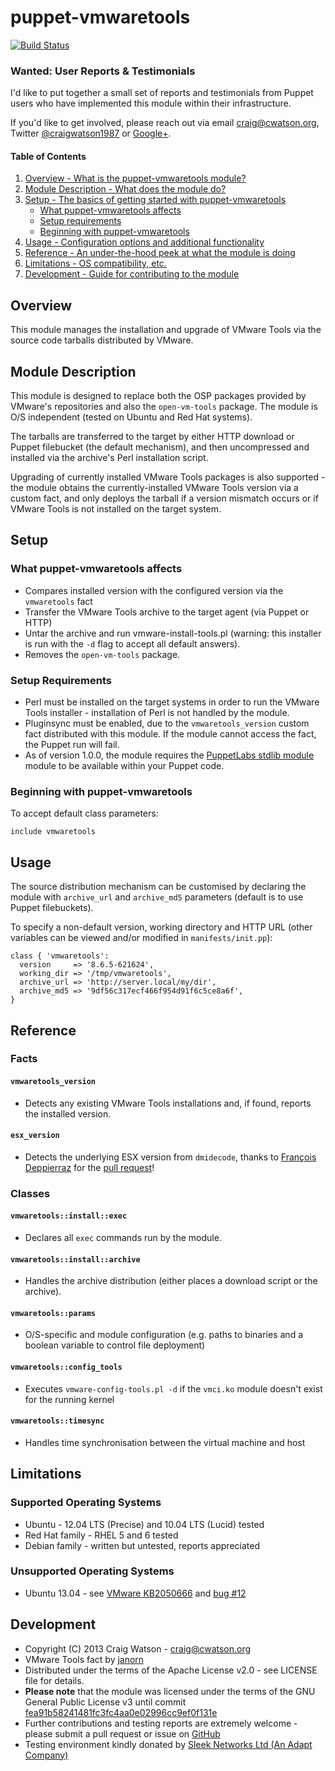 # puppet-vmwaretools

[![Build Status](https://secure.travis-ci.org/craigwatson/puppet-vmwaretools.png?branch=master)](http://travis-ci.org/craigwatson/puppet-vmwaretools)

### Wanted: User Reports & Testimonials

I'd like to put together a small set of reports and testimonials from Puppet users who have implemented this module within their infrastructure.

If you'd like to get involved, please reach out via email [craig@cwatson.org](mailto:craig@cwatson.org), Twitter [@craigwatson1987](https://twitter.com/craigwatson1987) or [Google+](https://plus.google.com/u/0/+CraigWatson1987).

#### Table of Contents

1. [Overview - What is the puppet-vmwaretools module?](#overview)
1. [Module Description - What does the module do?](#module-description)
1. [Setup - The basics of getting started with puppet-vmwaretools](#setup)
    * [What puppet-vmwaretools affects](#what-puppet-vmwaretools-affects)
    * [Setup requirements](#setup-requirements)
    * [Beginning with puppet-vmwaretools](#beginning-with-registry)
1. [Usage - Configuration options and additional functionality](#usage)
1. [Reference - An under-the-hood peek at what the module is doing](#reference)
1. [Limitations - OS compatibility, etc.](#limitations)
1. [Development - Guide for contributing to the module](#development)

## Overview

This module manages the installation and upgrade of VMware Tools via the source code tarballs distributed by VMware.

## Module Description

This module is designed to replace both the OSP packages provided by VMware's repositories and also the `open-vm-tools` package. The module is O/S independent (tested on Ubuntu and Red Hat systems).

The tarballs are transferred to the target by either HTTP download or Puppet filebucket (the default mechanism), and then uncompressed and installed via the archive's Perl installation script.

Upgrading of currently installed VMware Tools packages is also supported - the module obtains the currently-installed VMware Tools version via a custom fact, and only deploys the tarball if a version mismatch occurs or if VMware Tools is not installed on the target system.

## Setup

### What puppet-vmwaretools affects

* Compares installed version with the configured version via the `vmwaretools` fact
* Transfer the VMware Tools archive to the target agent (via Puppet or HTTP)
* Untar the archive and run vmware-install-tools.pl (warning: this installer is run with the `-d` flag to accept all default answers).
* Removes the `open-vm-tools` package.

### Setup Requirements

* Perl must be installed on the target systems in order to run the VMware Tools installer - installation of Perl is not handled by the module.
* Pluginsync must be enabled, due to the `vmwaretools_version` custom fact distributed with this module. If the module cannot access the fact, the Puppet run will fail.
* As of version 1.0.0, the module requires the [PuppetLabs stdlib module](https://github.come/puppetlabs/puppetlabs-stdlib) module to be available within your Puppet code.

### Beginning with puppet-vmwaretools

To accept default class parameters:

    include vmwaretools

## Usage

The source distribution mechanism can be customised by declaring the module with `archive_url` and `archive_md5` parameters (default is to use Puppet filebuckets).

To specify a non-default version, working directory and HTTP URL (other variables can be viewed and/or modified in `manifests/init.pp`):

    class { 'vmwaretools':
      version     => '8.6.5-621624',
      working_dir => '/tmp/vmwaretools',
      archive_url => 'http://server.local/my/dir',
      archive_md5 => '9df56c317ecf466f954d91f6c5ce8a6f',
    }

## Reference

### Facts

#### `vmwaretools_version`
  * Detects any existing VMware Tools installations and, if found, reports the installed version.

#### `esx_version`
  * Detects the underlying ESX version from `dmidecode`, thanks to [François Deppierraz](https://github.com/ctrlaltdel) for the [pull request](https://github.com/craigwatson/puppet-vmwaretools/pull/20)!

### Classes

#### `vmwaretools::install::exec`

  * Declares all `exec` commands run by the module.

#### `vmwaretools::install::archive`

  * Handles the archive distribution (either places a download script or the archive).

#### `vmwaretools::params`

  * O/S-specific and module configuration (e.g. paths to binaries and a boolean variable to control file deployment)

#### `vmwaretools::config_tools`

  * Executes `vmware-config-tools.pl -d` if the `vmci.ko` module doesn't exist for the running kernel

#### `vmwaretools::timesync`

  *  Handles time synchronisation between the virtual machine and host

## Limitations

### Supported Operating Systems

* Ubuntu - 12.04 LTS (Precise) and 10.04 LTS (Lucid) tested
* Red Hat family - RHEL 5 and 6 tested
* Debian family - written but untested, reports appreciated

### Unsupported Operating Systems

* Ubuntu 13.04 - see [VMware KB2050666](http://kb.vmware.com/selfservice/microsites/search.do?language=en_US&cmd=displayKC&externalId=2050666) and [bug #12](https://github.com/craigwatson/puppet-vmwaretools/issues/12)

## Development

* Copyright (C) 2013 Craig Watson - <craig@cwatson.org>
* VMware Tools fact by [janorn](https://github.com/janorn/puppet-vmwaretools)
* Distributed under the terms of the Apache License v2.0 - see LICENSE file for details.
* **Please note** that the module was licensed under the terms of the GNU General Public License v3 until commit [fea91b58241481fc3fc4aa0e02996cc9ef0f131e](https://github.com/craigwatson/puppet-vmwaretools/commit/fea91b58241481fc3fc4aa0e02996cc9ef0f131e)
* Further contributions and testing reports are extremely welcome - please submit a pull request or issue on [GitHub](https://github.com/craigwatson/puppet-vmwaretools)
* Testing environment kindly donated by [Sleek Networks Ltd (An Adapt Company)](http://www.sleek.net)

